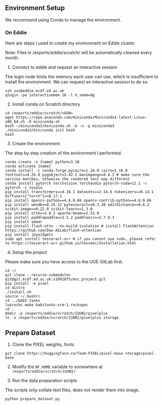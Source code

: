 ## Environment Setup

We recommand using Conda to manage the environment.


### On Eddie

Here are steps I used to create my environment on Eddie cluster.

Note: Files in /exports/eddie/scratch/ will be automatically cleaned every month. 

1. Connect to eddie and request an interactive session

The login node limits the memory each user can use, which is insufficient to install the environment. We can request an interactive session to do so.

```
ssh xxx@eddie.ecdf.ed.ac.uk
qlogin -pe interactivemem 16 -l h_vmem=8g
```

2. Install conda on Scratch directory

```
cd /exports/eddie/scratch/<UUN>
wget https://repo.anaconda.com/miniconda/Miniconda3-latest-Linux-x86_64.sh -O miniconda.sh
bash ~/miniconda3/miniconda.sh -b -u -p miniconda3
./miniconda3/bin/conda init bash
bash
```

3. Create the environment

The step by step creation of the environment I performed.

```
conda create -n {name} python=3.10
conda activate {name}
conda install -c conda-forge pycairo=1.24.0 cairo=1.16.0 fonttools=4.25.0 pygobject=3.42.1 manimpango=0.4.1 # make sure the version matches, othewise the rendered text may different
conda install pytorch torchvision torchaudio pytorch-cuda=12.1 -c pytorch -c nvidia
pip install transformers==4.34.1 datasets==2.14.6 tokenizers==0.14.1 diffusers["torch"]==0.17.1
pip install opencv-python==4.6.0.66 opencv-contrib-python==4.6.0.66
pip install wandb==0.15.12 pytesseract==0.3.10 editdistance==0.6.2 scikit-image==0.22.0 scikit-learn==1.3.0
pip install nltk==3.8.1 apache-beam==2.51.0
pip install paddlepaddle==2.5.2 paddleocr==2.7.0.3
pip install adamr
pip install flash-attn --no-build-isolation # install FlashAttention https://github.com/Dao-AILab/flash-attention
pip install ipywidgets
sudo apt install tesseract-ocr # if you cannot use sudo, please refer to https://tesseract-ocr.github.io/tessdoc/Installation.html
```

4. Setup the project

Please make sure you have access to the UOE GitLab first.

```
cd ~/
git clone --recurse-submodules git@git.ecdf.ed.ac.uk:s1891075/msc_project.git
pip install -e pixel
cd distro
./install.sh
source ~/.bashrc
cd ../bAbI-tasks
luarocks make babitasks-scm-1.rockspec
cd ..
mkdir -p /exports/eddie/scratch/{UUN}/pixelplus
ln -s /exports/eddie/scratch/{UUN}/pixelplus storage
```

## Prepare Dataset

1. Clone the PIXEL weights, fonts

```
git clone https://huggingface.co/Team-PIXEL/pixel-base storage/pixel-base
```

2. Modify the `HF_HOME` variable to somewhere at `/exports/eddie/scratch/{UUN}/`

3. Run the data preparation scripts

The scripts only collate text files, does not render them into image.

```
python prepare_dataset.py
```
